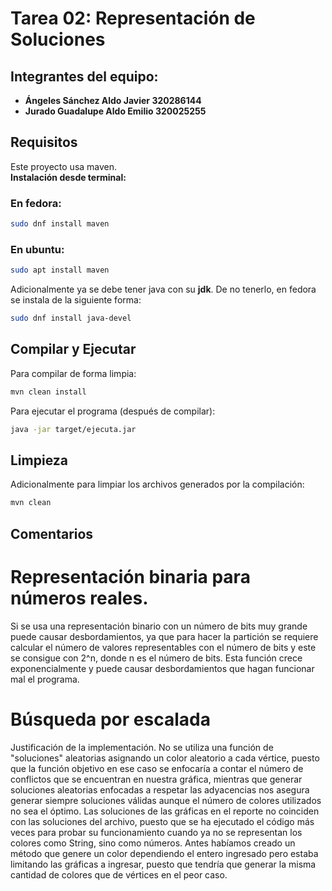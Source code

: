 # Tarea 02: Representación de Soluciones

## Integrantes del equipo:

- **Ángeles Sánchez Aldo Javier 320286144**
- **Jurado Guadalupe Aldo Emilio 320025255**

## Requisitos

Este proyecto usa maven. <br>
**Instalación desde terminal:**

### En fedora:

```bash
sudo dnf install maven
```

### En ubuntu:

```bash
sudo apt install maven
```

Adicionalmente ya se debe tener java con su **jdk**.
De no tenerlo, en fedora se instala de la siguiente forma:

```bash
sudo dnf install java-devel

```

## Compilar y Ejecutar

Para compilar de forma limpia:

```bash
mvn clean install
```

Para ejecutar el programa (después de compilar):

```bash
java -jar target/ejecuta.jar
```

## Limpieza

Adicionalmente para limpiar los archivos generados por la compilación:

```bash
mvn clean
```

## Comentarios

# Representación binaria para números reales.

Si se usa una representación binario con un número de bits muy grande puede causar desbordamientos, ya que para hacer la partición se requiere calcular el número de valores representables con el número de bits y este se consigue con 2^n, donde n es el número de bits.
Esta función crece exponencialmente y puede causar desbordamientos que hagan funcionar mal el programa.

# Búsqueda por escalada

Justificación de la implementación.
No se utiliza una función de "soluciones" aleatorias asignando un color aleatorio a cada vértice, puesto que la función objetivo en ese caso se enfocaría a contar el número de conflictos que se encuentran en nuestra gráfica, mientras que generar soluciones aleatorias enfocadas a respetar las adyacencias nos asegura generar siempre soluciones válidas aunque el número de colores utilizados no sea el óptimo. 
Las soluciones de las gráficas en el reporte no coinciden con las soluciones del archivo, puesto que se ha ejecutado el código más veces para probar su funcionamiento cuando ya no se representan los colores como String, sino como números. Antes habíamos creado un método que genere un color dependiendo el entero ingresado pero estaba limitando las gráficas a ingresar, puesto que tendría que generar la misma cantidad de colores que de vértices en el peor caso. 

